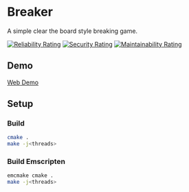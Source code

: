 # Breaker

A simple clear the board style breaking game.

[![Reliability Rating](https://sonarcloud.io/api/project_badges/measure?project=AdsGames_breaker&metric=reliability_rating)](https://sonarcloud.io/summary/new_code?id=AdsGames_breaker)
[![Security Rating](https://sonarcloud.io/api/project_badges/measure?project=AdsGames_breaker&metric=security_rating)](https://sonarcloud.io/summary/new_code?id=AdsGames_breaker)
[![Maintainability Rating](https://sonarcloud.io/api/project_badges/measure?project=AdsGames_breaker&metric=sqale_rating)](https://sonarcloud.io/summary/new_code?id=AdsGames_breaker)

## Demo

[Web Demo](https://adsgames.github.io/breaker/)

## Setup

### Build

```bash
cmake .
make -j<threads>
```

### Build Emscripten

```bash
emcmake cmake .
make -j<threads>
```
